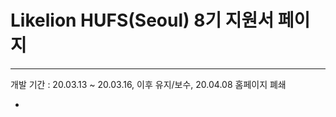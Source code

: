 # Likelion HUFS(Seoul) 8기 지원서 페이지
---
개발 기간 : 20.03.13 ~ 20.03.16, 이후 유지/보수, 20.04.08 홈페이지 폐쇄
  * ~~~급하게 만드느라 html 및 views 난잡~~~

